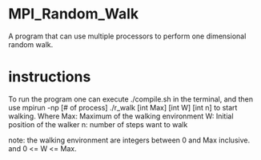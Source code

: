 # MPI_Random_Walk
A program that can use multiple processors to perform one dimensional random walk.

# instructions
To run the program one can execute ./compile.sh in the terminal, and then use mpirun -np [# of process] ./r_walk [int Max] [int W] [int n] to start walking. Where 
 Max: Maximum of the walking environment
 W: Initial position of the walker
 n: number of steps want to walk

note: the walking environment are integers between 0 and Max inclusive. and 0 <= W <= Max. 
